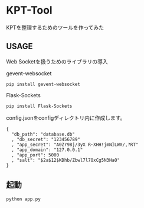 # KPT-Tool
KPTを整理するためのツールを作ってみた

## USAGE
Web Socketを扱うためのライブラリの導入

gevent-websocket

    pip install gevent-websocket

Flask-Sockets

    pip install Flask-Sockets

config.jsonをconfigディレクトリ内に作成します。  

    {
      "db_path": "database.db"
      , "db_secret": "123456789"
      , "app_secret": "A0Zr98j/3yX R~XHH!jmN]LWX/,?RT"
      , "app_domain": "127.0.0.1"
      , "app_port": 5000
      , "salt": "$2a$12$KDhb/Zbwl7l7OxCg5N3HaO"
    }

## 起動

    python app.py

